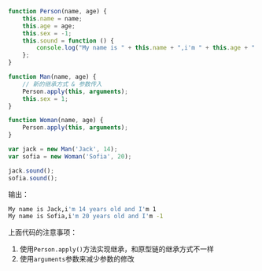 ```javascript
function Person(name, age) {
    this.name = name;
    this.age = age;
    this.sex = -1;
    this.sound = function () {
        console.log("My name is " + this.name + ",i'm " + this.age + " years old and I'm " + this.sex);
    };
}

function Man(name, age) {
    // 新的继承方式 & 参数传入
    Person.apply(this, arguments);
    this.sex = 1;
}

function Woman(name, age) {
    Person.apply(this, arguments);
}

var jack = new Man('Jack', 14);
var sofia = new Woman('Sofia', 20);

jack.sound();
sofia.sound();
```

输出：

```bash
My name is Jack,i'm 14 years old and I'm 1
My name is Sofia,i'm 20 years old and I'm -1
```

上面代码的注意事项：

1. 使用`Person.apply()`方法实现继承，和原型链的继承方式不一样
2. 使用`arguments`参数来减少参数的修改